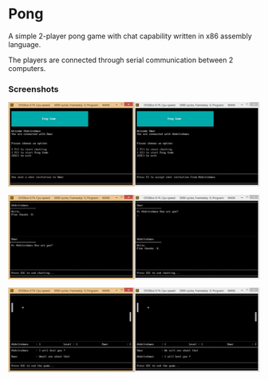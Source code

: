 # Pong
A simple 2-player pong game with chat capability written in x86 assembly language.

The players are connected through serial communication between 2 computers.

### Screenshots

![alt text](https://raw.githubusercontent.com/OmarBazaraa/Pong/master/Screenshots/1.png)

![alt text](https://raw.githubusercontent.com/OmarBazaraa/Pong/master/Screenshots/2.png)

![alt text](https://raw.githubusercontent.com/OmarBazaraa/Pong/master/Screenshots/3.png)
